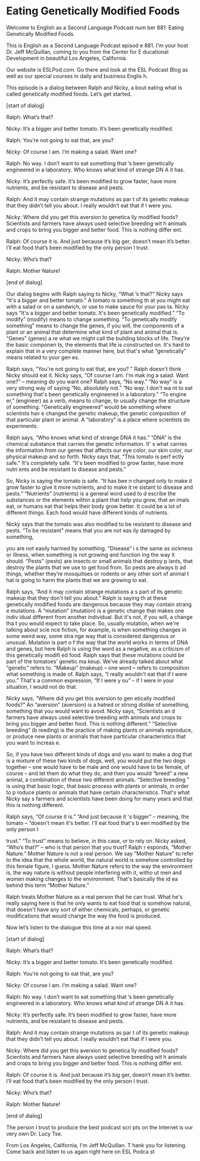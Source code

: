# Eating Genetically Modified Foods

Welcome to English as a Second Language Podcast num ber 881: Eating Genetically Modified Foods.

This is English as a Second Language Podcast episod e 881. I'm your host Dr. Jeff McQuillan, coming to you from the Center for E ducational Development in beautiful Los Angeles, California.

Our website is ESLPod.com. Go there and look at the  ESL Podcast Blog as well as our special courses in daily and business Englis h.

This episode is a dialog between Ralph and Nicky, a bout eating what is called genetically modified foods. Let’s get started.

[start of dialog]

Ralph:  What’s that?

Nicky:  It’s a bigger and better tomato.  It’s been  genetically modified.

Ralph:  You’re not going to eat that, are you?

Nicky:  Of course I am.  I’m making a salad.  Want one?

Ralph:  No way.  I don’t want to eat something that ’s been genetically engineered in a laboratory.  Who knows what kind of strange DN A it has.

Nicky:  It’s perfectly safe.  It’s been modified to  grow faster, have more nutrients, and be resistant to disease and pests.

Ralph:  And it may contain strange mutations as par t of its genetic makeup that they didn’t tell you about.  I really wouldn’t eat that if I were you.

Nicky:  Where did you get this aversion to genetica lly modified foods?  Scientists and farmers have always used selective breeding wit h animals and crops to bring you bigger and better food.  This is nothing differ ent.

Ralph:  Of course it is.  And just because it’s big ger, doesn’t mean it’s better.  I’ll eat food that’s been modified by the only person I trust.

Nicky:  Who’s that?

 Ralph:  Mother Nature!

[end of dialog]

Our dialog begins with Ralph saying to Nicky, “What ’s that?” Nicky says “It's a bigger and better tomato.” A tomato is something th at you might eat with a salad or on a sandwich, or use to make sauce for your pas ta. Nicky says “It's a bigger and better tomato. It's been genetically modified.”  “To modify” (modify) means to change something. “To genetically modify something”  means to change the genes, if you will, the components of a plant or an  animal that determine what kind of plant and animal that is. “Genes” (genes) a re what we might call the building blocks of life. They’re the basic componen ts, the elements that life is constructed on. It's hard to explain that in a very  complete manner here, but that's what “genetically” means related to your gen es.

Ralph says, “You're not going to eat that, are you? ” Ralph doesn't think Nicky should eat it. Nicky says, “Of course I am. I'm mak ing a salad. Want one?” – meaning do you want one? Ralph says, “No way.” “No way” is a very strong way of saying “No, absolutely not.” “No way. I don't wa nt to eat something that's been genetically engineered in a laboratory.” “To engine er,” (engineer) as a verb, means to change, to usually change the structure of  something. “Genetically engineered” would be something where scientists hav e changed the genetic makeup, the genetic composition of that particular plant or animal. A “laboratory” is a place where scientists do experiments.

Ralph says, “Who knows what kind of strange DNA it has.” “DNA” is the chemical substance that carries the genetic information. It' s what carries the information from our genes that affects our eye color, our skin  color, our physical makeup and so forth. Nicky says that, “This tomato is perf ectly safe.” It's completely safe. “It's been modified to grow faster, have more nutri ents and be resistant to disease and pests.”

So, Nicky is saying the tomato is safe. “It has bee n changed only to make it grow faster to give it more nutrients, and to make it re sistant to disease and pests.” “Nutrients” (nutrients) is a general word used to d escribe the substances or the elements within a plant that help you grow, that an imals eat, or humans eat that helps their body grow better. It could be a lot of different things. Each food would have different kinds of nutrients.

Nicky says that the tomato was also modified to be resistant to disease and pests. “To be resistant” means that you are not eas ily damaged by something,

you are not easily harmed by something. “Disease” i s the same as sickness or illness, when something is not growing and function ing the way it should. “Pests” (pests) are insects or small animals that destroy p lants, that destroy the plants that we use to get food from. So pests are always b ad things, whether they’re mosquitoes or rodents or any other sort of animal t hat is going to harm the plants that we are growing to eat.

Ralph says, “And it may contain strange mutations a s part of its genetic makeup that they don't tell you about.” Ralph is saying th at these genetically modified foods are dangerous because they may contain strang e mutations. A “mutation” (mutation) is a genetic change that makes one indiv idual different from another individual. But it's not, if you will, a change tha t you would expect to take place. So, usually mutation, when we're talking about scie nce fiction, for example, is when something changes in some weird way, some stra nge way that is considered dangerous or unusual. Mutation is part o f the way that the world works in terms of DNA and genes, but here Ralph is using the word as a negative, as a criticism of this genetically modifi ed food. Ralph says that these mutations could be part of the tomatoes’ genetic ma keup. We’ve already talked about what “genetic” refers to. “Makeup” (makeup) –  one word – refers to composition what something is made of. Ralph says, “I really wouldn't eat that if I were you.” That's a common expression, “If I were y ou” – if I were in your situation, I would not do that.

Nicky says, “Where did you get this aversion to gen etically modified foods?” An “aversion” (aversion) is a hatred or strong dislike  of something, something that you would want to avoid. Nicky says, “Scientists an d farmers have always used selective breeding with animals and crops to bring you bigger and better food. This is nothing different.” “Selective breeding” (b reeding) is the practice of making plants or animals reproduce, or produce new plants or animals that have particular characteristics that you want to increas e.

So, if you have two different kinds of dogs and you  want to make a dog that is a mixture of these two kinds of dogs, well, you would  put the two dogs together – one would have to be male and one would have to be female, of course – and let them do what they do, and then you would “breed” a new animal, a combination of these two different animals. “Selective breeding ” is using that basic logic, that basic process with plants or animals, in order to p roduce plants or animals that have certain characteristics. That's what Nicky say s farmers and scientists have been doing for many years and that this is nothing different.

Ralph says, “Of course it is.” “And just because it 's bigger” – meaning, the tomato – “doesn't mean it's better. I'll eat food that's b een modified by the only person I

trust.” “To trust” means to believe, in this case, or to rely on. Nicky asked, “Who’s that?” – who is that person that you trust? Ralph r esponds, “Mother Nature.” Mother Nature is not a real person. We say “Mother Nature” to refer to the idea that the whole world, the natural world is somehow controlled by this female figure, I guess. Mother Nature refers to the way the environment is, the way nature is without people interfering with it, witho ut men and women making changes to the environment. That's basically the id ea behind this term “Mother Nature.”

Ralph treats Mother Nature as a real person that he  can trust. What he's really saying here is that he only wants to eat food that is somehow natural, that doesn't have any sort of either chemicals, perhaps,  or genetic modifications that would change the way the food is produced.

Now let’s listen to the dialogue this time at a nor mal speed.

[start of dialog]

Ralph:  What’s that?

Nicky:  It’s a bigger and better tomato.  It’s been  genetically modified.

Ralph:  You’re not going to eat that, are you?

Nicky:  Of course I am.  I’m making a salad.  Want one?

Ralph:  No way.  I don’t want to eat something that ’s been genetically engineered in a laboratory.  Who knows what kind of strange DN A it has.

Nicky:  It’s perfectly safe.  It’s been modified to  grow faster, have more nutrients, and be resistant to disease and pests.

Ralph:  And it may contain strange mutations as par t of its genetic makeup that they didn’t tell you about.  I really wouldn’t eat that if I were you.

Nicky:  Where did you get this aversion to genetica lly modified foods?  Scientists and farmers have always used selective breeding wit h animals and crops to bring you bigger and better food.  This is nothing differ ent.

Ralph:  Of course it is.  And just because it’s big ger, doesn’t mean it’s better.  I’ll eat food that’s been modified by the only person I trust.

Nicky:  Who’s that?

Ralph:  Mother Nature!

[end of dialog]

The person I trust to produce the best podcast scri pts on the Internet is our very own Dr. Lucy Tse.

From Los Angeles, California, I'm Jeff McQuillan. T hank you for listening. Come back and listen to us again right here on ESL Podca st



